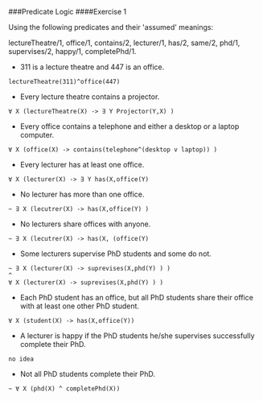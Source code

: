 ###Predicate Logic
####Exercise 1

Using the following predicates and their 'assumed' meanings:

lectureTheatre/1, office/1, contains/2, lecturer/1, has/2, same/2, phd/1, supervises/2, happy/1, completePhd/1.

* 311 is a lecture theatre and 447 is an office.
```
lectureTheatre(311)^office(447)
```
* Every lecture theatre contains a projector.
```
∀ X (lectureTheatre(X) -> ∃ Y Projector(Y,X) )
```
* Every office contains a telephone and either a desktop or a laptop computer.
```
∀ X (office(X) -> contains(telephone^(desktop v laptop)) )
```
* Every lecturer has at least one office.
```
∀ X (lecturer(X) -> ∃ Y has(X,office(Y)
```
* No lecturer has more than one office.
```
~ ∃ X (lecutrer(X) -> has(X,office(Y) )
```
* No lecturers share offices with anyone.
```
~ ∃ X (lecutrer(X) -> has(X, (office(Y)
```
* Some lecturers supervise PhD students and some do not.
```
~ ∃ X (lecturer(X) -> suprevises(X,phd(Y) ) ) 
^ 
∀ X (lecturer(X) -> suprevises(X,phd(Y) ) )
```
* Each PhD student has an office, but all PhD students share their office with at least one other PhD student.
```
∀ X (student(X) -> has(X,office(Y)) 
```
* A lecturer is happy if the PhD students he/she supervises successfully complete their PhD.
```
no idea
```
* Not all PhD students complete their PhD.
```
~ ∀ X (phd(X) ^ completePhd(X))
```
